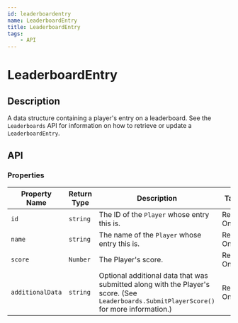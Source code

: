 ```yaml
---
id: leaderboardentry
name: LeaderboardEntry
title: LeaderboardEntry
tags:
    - API
---
```


# LeaderboardEntry

## Description

A data structure containing a player's entry on a leaderboard. See the `Leaderboards` API for information on how to retrieve or update a `LeaderboardEntry`.

## API

### Properties

| Property Name | Return Type | Description | Tags |
| -------- | ----------- | ----------- | ---- |
| `id` | `string` | The ID of the `Player` whose entry this is. | Read-Only |
| `name` | `string` | The name of the `Player` whose entry this is. | Read-Only |
| `score` | `Number` | The Player's score. | Read-Only |
| `additionalData` | `string` | Optional additional data that was submitted along with the Player's score. (See `Leaderboards.SubmitPlayerScore()` for more information.) | Read-Only |
